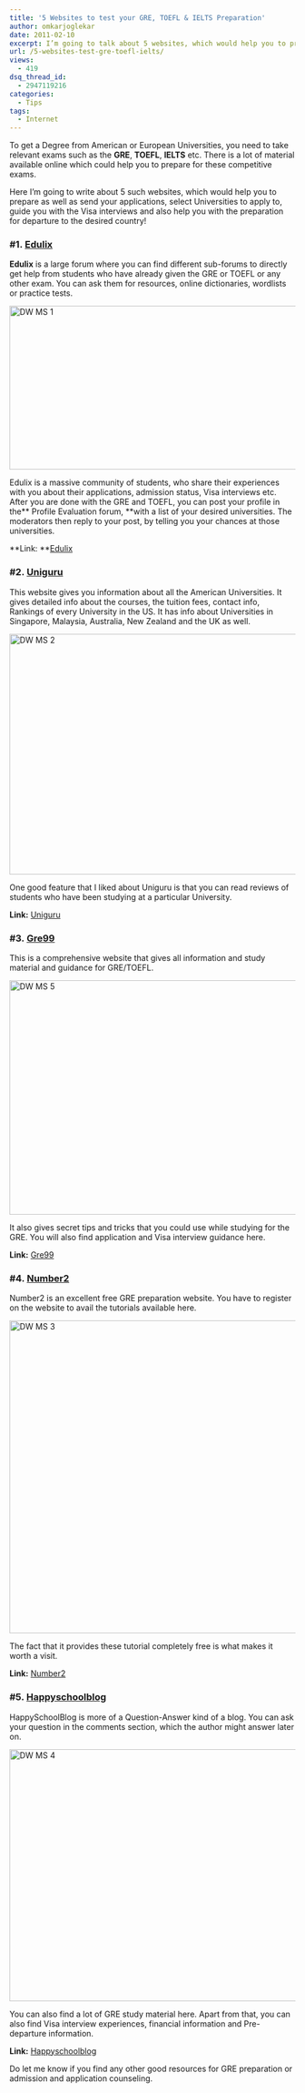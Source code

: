 ```yaml
---
title: '5 Websites to test your GRE, TOEFL & IELTS Preparation'
author: omkarjoglekar
date: 2011-02-10
excerpt: I’m going to talk about 5 websites, which would help you to prepare as well as send your applications, guide you with the visa interviews and also help you with your departure to the desired country!
url: /5-websites-test-gre-toefl-ielts/
views:
  - 419
dsq_thread_id:
  - 2947119216
categories:
  - Tips
tags:
  - Internet
---
```

To get a Degree from American or European Universities, you need to take relevant exams such as the **GRE**, **TOEFL**, **IELTS** etc. There is a lot of material available online which could help you to prepare for these competitive exams.

Here I’m going to write about 5 such websites, which would help you to prepare as well as send your applications, select Universities to apply to, guide you with the Visa interviews and also help you with the preparation for departure to the desired country!

### **#1. <a href="http://edulix.com" onclick="_gaq.push(['_trackEvent', 'outbound-article', 'http://edulix.com', 'Edulix']);" >Edulix</a>**

**Edulix** is a large forum where you can find different sub-forums to directly get help from students who have already given the GRE or TOEFL or any other exam. You can ask them for resources, online dictionaries, wordlists or practice tests.

[<img style="background-image: none; padding-left: 0px; padding-right: 0px; display: inline; padding-top: 0px; border-width: 0px;" title="DW MS 1" src="http://cdn.devilsworkshop.org/files/2011/02/DW-MS-1_thumb.png" border="0" alt="DW MS 1" width="520" height="288" />][1]

Edulix is a massive community of students, who share their experiences with you about their applications, admission status, Visa interviews etc.  After you are done with the GRE and TOEFL, you can post your profile in the** Profile Evaluation forum, **with a list of your desired universities. The moderators then reply to your post, by telling you your chances at those universities.

**Link: **<a href="http://edulix.com" onclick="_gaq.push(['_trackEvent', 'outbound-article', 'http://edulix.com', 'Edulix']);" >Edulix</a>

<div>
  <h3>
    #2. <a href="http://uniguru.com" onclick="_gaq.push(['_trackEvent', 'outbound-article', 'http://uniguru.com', 'Uniguru']);" >Uniguru</a>
  </h3>
  
  <p>
    This website gives you information about all the American Universities. It gives detailed info about the courses, the tuition fees, contact info, Rankings of every University in the US. It has info about Universities in Singapore, Malaysia, Australia, New Zealand and the UK as well.
  </p>
  
  <p>
    <a href="http://cdn.devilsworkshop.org/files/2011/02/DW-MS-2.png"><img title="DW MS 2" src="http://cdn.devilsworkshop.org/files/2011/02/DW-MS-2_thumb.png" border="0" alt="DW MS 2" width="534" height="423" /></a>
  </p>
  
  <p>
    One good feature that I liked about Uniguru is that you can read reviews of students who have been studying at a particular University.
  </p>
  
  <p>
    <strong>Link:</strong> <a href="http://uniguru.com" onclick="_gaq.push(['_trackEvent', 'outbound-article', 'http://uniguru.com', 'Uniguru']);" >Uniguru</a>
  </p>
</div>

### #3. <a href="http://gre99.com" onclick="_gaq.push(['_trackEvent', 'outbound-article', 'http://gre99.com', 'Gre99']);" >Gre99</a>

This is a comprehensive website that gives all information and study material and guidance for GRE/TOEFL.

[<img style="background-image: none; padding-left: 0px; padding-right: 0px; display: inline; padding-top: 0px; border-width: 0px;" title="DW MS 5" src="http://cdn.devilsworkshop.org/files/2011/02/DW-MS-5_thumb.png" border="0" alt="DW MS 5" width="538" height="412" />][2]

It also gives secret tips and tricks that you could use while studying for the GRE. You will also find application and Visa interview guidance here.

**Link:** <a href="http://gre99.com" onclick="_gaq.push(['_trackEvent', 'outbound-article', 'http://gre99.com', 'Gre99']);" >Gre99</a>

### #4. <a href="http://number2.com" onclick="_gaq.push(['_trackEvent', 'outbound-article', 'http://number2.com', 'Number2']);" >Number2</a>

Number2 is an excellent free GRE preparation website. You have to register on the website to avail the tutorials available here.

[<img style="background-image: none; padding-left: 0px; padding-right: 0px; display: inline; padding-top: 0px; border-width: 0px;" title="DW MS 3" src="http://cdn.devilsworkshop.org/files/2011/02/DW-MS-3_thumb.png" border="0" alt="DW MS 3" width="541" height="550" />][3]

The fact that it provides these tutorial completely free is what makes it worth a visit.

**Link:** <a href="http://number2.com" onclick="_gaq.push(['_trackEvent', 'outbound-article', 'http://number2.com', 'Number2']);" >Number2</a>

### #5. <a href="http://happyschoolblog.com" onclick="_gaq.push(['_trackEvent', 'outbound-article', 'http://happyschoolblog.com', 'Happyschoolblog']);" >Happyschoolblog</a>

HappySchoolBlog is more of a Question-Answer kind of a blog. You can ask your question in the comments section, which the author might answer later on.

[<img style="background-image: none; padding-left: 0px; padding-right: 0px; display: inline; padding-top: 0px; border-width: 0px;" title="DW MS 4" src="http://cdn.devilsworkshop.org/files/2011/02/DW-MS-4_thumb.png" border="0" alt="DW MS 4" width="532" height="443" />][4]

You can also find a lot of GRE study material here. Apart from that, you can also find Visa interview experiences, financial information and Pre-departure information.

**Link:** <a href="http://happyschoolblog.com" onclick="_gaq.push(['_trackEvent', 'outbound-article', 'http://happyschoolblog.com', 'Happyschoolblog']);" >Happyschoolblog</a>

Do let me know if you find any other good resources for GRE preparation or admission and application counseling.

 [1]: http://cdn.devilsworkshop.org/files/2011/02/DW-MS-1.png
 [2]: http://cdn.devilsworkshop.org/files/2011/02/DW-MS-5.png
 [3]: http://cdn.devilsworkshop.org/files/2011/02/DW-MS-3.png
 [4]: http://cdn.devilsworkshop.org/files/2011/02/DW-MS-4.png
